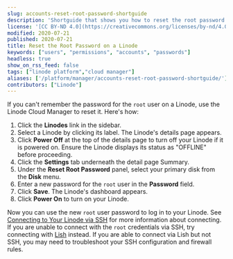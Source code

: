 ```yaml
---
slug: accounts-reset-root-password-shortguide
description: 'Shortguide that shows you how to reset the root password on a Linode.'
license: '[CC BY-ND 4.0](https://creativecommons.org/licenses/by-nd/4.0)'
modified: 2020-07-21
published: 2020-07-21
title: Reset the Root Password on a Linode
keywords: ["users", "permissions", "accounts", "passwords"]
headless: true
show_on_rss_feed: false
tags: ["linode platform","cloud manager"]
aliases: ['/platform/manager/accounts-reset-root-password-shortguide/']
contributors: ["Linode"]
---
```


If you can't remember the password for the `root` user on a Linode, use the Linode Cloud Manager to reset it. Here's how:

1.  Click the **Linodes** link in the sidebar.
1.  Select a Linode by clicking its label. The Linode's details page appears.
1.  Click **Power Off** at the top of the details page to turn off your Linode if it is powered on. Ensure the Linode displays its status as "OFFLINE" before proceeding.
1.  Click the **Settings** tab underneath the detail page Summary.
1.  Under the **Reset Root Password** panel, select your primary disk from the **Disk** menu.
1.  Enter a new password for the `root` user in the **Password** field.
1.  Click **Save**. The Linode's dashboard appears.
1.  Click **Power On** to turn on your Linode.

Now you can use the new `root` user password to log in to your Linode. See [Connecting to Your Linode via SSH](/docs/products/compute/compute-instances/guides/set-up-and-secure/#connect-to-the-instance) for more information about connecting. If you are unable to connect with the `root` credentials via SSH, try connecting with [Lish](/docs/products/compute/compute-instances/guides/lish/) instead. If you are able to connect via Lish but not SSH, you may need to troubleshoot your SSH configuration and firewall rules.
